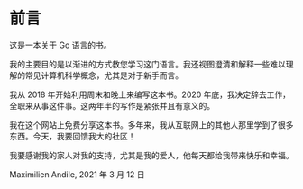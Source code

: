 # 前言

这是一本关于 Go 语言的书。

我的主要目的是以渐进的方式教您学习这门语言。我还视图澄清和解释一些难以理解的常见计算机科学概念，尤其是对于新手而言。

我从 2018 年开始利用周末和晚上来编写这本书。2020 年底，我决定辞去工作，全职来从事这件事。这两年半的写作是紧张并且有意义的。

我在这个网站上免费分享这本书。多年来，我从互联网上的其他人那里学到了很多东西。今天，我要回馈我大的社区！

我要感谢我的家人对我的支持，尤其是我的爱人，他每天都给我带来快乐和幸福。

Maximilien Andile, 2021 年 3 月 12 日
